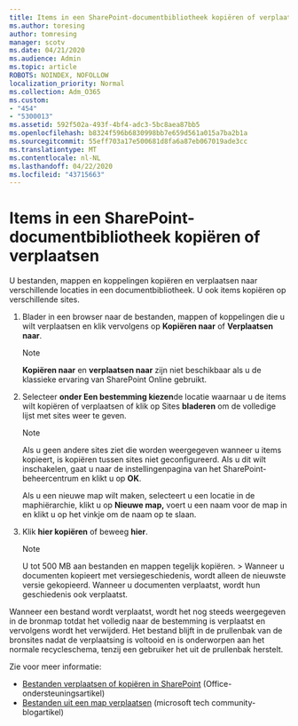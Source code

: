```yaml
---
title: Items in een SharePoint-documentbibliotheek kopiëren of verplaatsen
ms.author: toresing
author: tomresing
manager: scotv
ms.date: 04/21/2020
ms.audience: Admin
ms.topic: article
ROBOTS: NOINDEX, NOFOLLOW
localization_priority: Normal
ms.collection: Adm_O365
ms.custom:
- "454"
- "5300013"
ms.assetid: 592f502a-493f-4bf4-adc3-5bc8aea87bb5
ms.openlocfilehash: b8324f596b6830998bb7e659d561a015a7ba2b1a
ms.sourcegitcommit: 55eff703a17e500681d8fa6a87eb067019ade3cc
ms.translationtype: MT
ms.contentlocale: nl-NL
ms.lasthandoff: 04/22/2020
ms.locfileid: "43715663"
---
```

# <a name="copy-or-move-items-in-a-sharepoint-document-library"></a>Items in een SharePoint-documentbibliotheek kopiëren of verplaatsen

U bestanden, mappen en koppelingen kopiëren en verplaatsen naar verschillende locaties in een documentbibliotheek. U ook items kopiëren op verschillende sites. 
  
1. Blader in een browser naar de bestanden, mappen of koppelingen die u wilt verplaatsen en klik vervolgens op **Kopiëren naar** of **Verplaatsen naar**.

    > [!NOTE]
    > **Kopiëren naar** en **verplaatsen naar** zijn niet beschikbaar als u de klassieke ervaring van SharePoint Online gebruikt.
  
2. Selecteer **onder Een bestemming kiezen**de locatie waarnaar u de items wilt kopiëren of verplaatsen of klik op Sites **bladeren** om de volledige lijst met sites weer te geven.

    > [!NOTE]
    > Als u geen andere sites ziet die worden weergegeven wanneer u items kopieert, is kopiëren tussen sites niet geconfigureerd. Als u dit wilt inschakelen, gaat u naar de instellingenpagina van het SharePoint-beheercentrum en klikt u op **OK**.
  
    Als u een nieuwe map wilt maken, selecteert u een locatie in de maphiërarchie, klikt u op **Nieuwe map,** voert u een naam voor de map in en klikt u op het vinkje om de naam op te slaan.

3. Klik **hier kopiëren** of beweeg **hier**.

    > [!NOTE]
    > U tot 500 MB aan bestanden en mappen tegelijk kopiëren. > Wanneer u documenten kopieert met versiegeschiedenis, wordt alleen de nieuwste versie gekopieerd. Wanneer u documenten verplaatst, wordt hun geschiedenis ook verplaatst.
  
 Wanneer een bestand wordt verplaatst, wordt het nog steeds weergegeven in de bronmap totdat het volledig naar de bestemming is verplaatst en vervolgens wordt het verwijderd. Het bestand blijft in de prullenbak van de bronsites nadat de verplaatsing is voltooid en is onderworpen aan het normale recycleschema, tenzij een gebruiker het uit de prullenbak herstelt.

Zie voor meer informatie:

 - [Bestanden verplaatsen of kopiëren in SharePoint](https://support.office.com/article/move-or-copy-files-in-sharepoint-00e2f483-4df3-46be-a861-1f5f0c1a87bc) (Office-ondersteuningsartikel)
 - [Bestanden uit een map verplaatsen](https://techcommunity.microsoft.com/t5/Microsoft-SharePoint-Blog/Now-move-files-anywhere-in-Office-365-SharePoint-and-OneDrive/ba-p/146973) (microsoft tech community-blogartikel)  